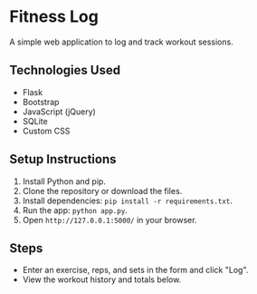 # Fitness Log

A simple web application to log and track workout sessions.

## Technologies Used
- Flask
- Bootstrap
- JavaScript (jQuery)
- SQLite
- Custom CSS

## Setup Instructions
1. Install Python and pip.
2. Clone the repository or download the files.
3. Install dependencies: `pip install -r requirements.txt`.
4. Run the app: `python app.py`.
5. Open `http://127.0.0.1:5000/` in your browser.

## Steps
- Enter an exercise, reps, and sets in the form and click "Log".
- View the workout history and totals below.

